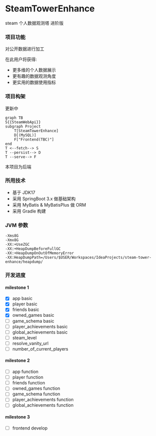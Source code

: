 # SteamTowerEnhance

steam 个人数据观测塔 进阶版

### 项目功能

对公开数据进行加工

在此用户将获得:
- 更多维的个人数据展示
- 更有趣的数据观测角度
- 更实用的数据使用指标

### 项目构架
更新中
```mermaid
graph TB
S{{SteamWebApi}}
subgraph Project 
    T[SteamTowerEnhance]
    D[(MySQL)]
    F["Frontend(TBC)"]
end
T <--fetch--> S
T --persist--> D
T --serve--> F
```

本项目为后端

### 所用技术

- 基于 JDK17
- 采用 SpringBoot 3.x 做基础架构
- 采用 MyBatis & MyBatisPlus 做 ORM
- 采用 Gradle 构建

### JVM 参数
```text
-Xms8G 
-Xmx8G
-XX:+UseZGC
-XX:+HeapDumpBeforeFullGC
-XX:+HeapDumpOnOutOfMemoryError
-XX:HeapDumpPath=/Users/$USER/Workspaces/IdeaProjects/steam-tower-enhance/heapdump/
```

### 开发进度

#### milestone 1
- [x] app basic
- [x] player basic
- [x] friends basic
- [x] owned_games basic
- [ ] game_schema basic
- [ ] player_achievements basic
- [ ] global_achievements basic
- [ ] steam_level
- [ ] resolve_vanity_url
- [ ] number_of_current_players
#### milestone 2
- [ ] app function
- [ ] player function
- [ ] friends function
- [ ] owned_games function
- [ ] game_schema function
- [ ] player_achievements function
- [ ] global_achievements function
#### milestone 3
- [ ] frontend develop
